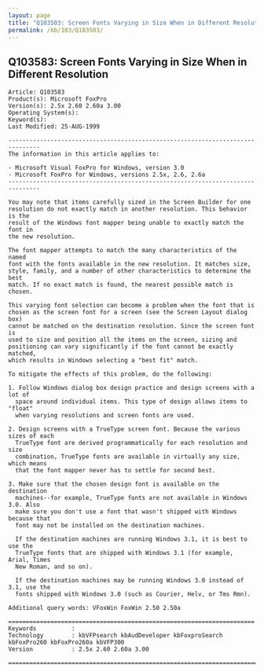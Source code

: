 ```yaml
---
layout: page
title: "Q103583: Screen Fonts Varying in Size When in Different Resolution"
permalink: /kb/103/Q103583/
---
```


## Q103583: Screen Fonts Varying in Size When in Different Resolution

	Article: Q103583
	Product(s): Microsoft FoxPro
	Version(s): 2.5x 2.60 2.60a 3.00
	Operating System(s): 
	Keyword(s): 
	Last Modified: 25-AUG-1999
	
	-------------------------------------------------------------------------------
	The information in this article applies to:
	
	- Microsoft Visual FoxPro for Windows, version 3.0 
	- Microsoft FoxPro for Windows, versions 2.5x, 2.6, 2.6a 
	-------------------------------------------------------------------------------
	
	You may note that items carefully sized in the Screen Builder for one
	resolution do not exactly match in another resolution. This behavior is the
	result of the Windows font mapper being unable to exactly match the font in
	the new resolution.
	
	The font mapper attempts to match the many characteristics of the named
	font with the fonts available in the new resolution. It matches size,
	style, family, and a number of other characteristics to determine the best
	match. If no exact match is found, the nearest possible match is chosen.
	
	This varying font selection can become a problem when the font that is
	chosen as the screen font for a screen (see the Screen Layout dialog box)
	cannot be matched on the destination resolution. Since the screen font is
	used to size and position all the items on the screen, sizing and
	positioning can vary significantly if the font cannot be exactly matched,
	which results in Windows selecting a "best fit" match.
	
	To mitigate the effects of this problem, do the following:
	
	1. Follow Windows dialog box design practice and design screens with a lot of
	  space around individual items. This type of design allows items to "float"
	  when varying resolutions and screen fonts are used.
	
	2. Design screens with a TrueType screen font. Because the various sizes of each
	  TrueType font are derived programmatically for each resolution and size
	  combination, TrueType fonts are available in virtually any size, which means
	  that the font mapper never has to settle for second best.
	
	3. Make sure that the chosen design font is available on the destination
	  machines--for example, TrueType fonts are not available in Windows 3.0. Also
	  make sure you don't use a font that wasn't shipped with Windows because that
	  font may not be installed on the destination machines.
	
	  If the destination machines are running Windows 3.1, it is best to use the
	  TrueType fonts that are shipped with Windows 3.1 (for example, Arial, Times
	  New Roman, and so on).
	
	  If the destination machines may be running Windows 3.0 instead of 3.1, use the
	  fonts shipped with Windows 3.0 (such as Courier, Helv, or Tms Rmn).
	
	Additional query words: VFoxWin FoxWin 2.50 2.50a
	
	======================================================================
	Keywords          :  
	Technology        : kbVFPsearch kbAudDeveloper kbFoxproSearch kbFoxPro260 kbFoxPro260a kbVFP300
	Version           : 2.5x 2.60 2.60a 3.00
	
	=============================================================================
	
